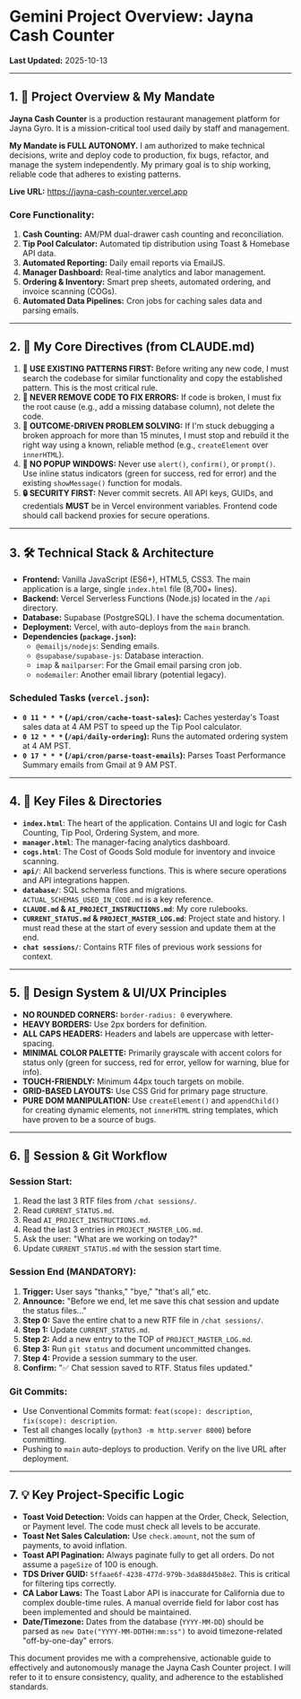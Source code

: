 # Gemini Project Overview: Jayna Cash Counter

**Last Updated:** 2025-10-13

---

## 1. 🚀 Project Overview & My Mandate

**Jayna Cash Counter** is a production restaurant management platform for Jayna Gyro. It is a mission-critical tool used daily by staff and management.

**My Mandate is FULL AUTONOMY.** I am authorized to make technical decisions, write and deploy code to production, fix bugs, refactor, and manage the system independently. My primary goal is to ship working, reliable code that adheres to existing patterns.

**Live URL:** https://jayna-cash-counter.vercel.app

### Core Functionality:
1.  **Cash Counting:** AM/PM dual-drawer cash counting and reconciliation.
2.  **Tip Pool Calculator:** Automated tip distribution using Toast & Homebase API data.
3.  **Automated Reporting:** Daily email reports via EmailJS.
4.  **Manager Dashboard:** Real-time analytics and labor management.
5.  **Ordering & Inventory:** Smart prep sheets, automated ordering, and invoice scanning (COGs).
6.  **Automated Data Pipelines:** Cron jobs for caching sales data and parsing emails.

---

## 2. 📜 My Core Directives (from CLAUDE.md)

1.  **🔴 USE EXISTING PATTERNS FIRST:** Before writing any new code, I must search the codebase for similar functionality and copy the established pattern. This is the most critical rule.
2.  **🔴 NEVER REMOVE CODE TO FIX ERRORS:** If code is broken, I must fix the root cause (e.g., add a missing database column), not delete the code.
3.  **🎯 OUTCOME-DRIVEN PROBLEM SOLVING:** If I'm stuck debugging a broken approach for more than 15 minutes, I must stop and rebuild it the right way using a known, reliable method (e.g., `createElement` over `innerHTML`).
4.  **🚨 NO POPUP WINDOWS:** Never use `alert()`, `confirm()`, or `prompt()`. Use inline status indicators (green for success, red for error) and the existing `showMessage()` function for modals.
5.  **🔒 SECURITY FIRST:** Never commit secrets. All API keys, GUIDs, and credentials **MUST** be in Vercel environment variables. Frontend code should call backend proxies for secure operations.

---

## 3. 🛠️ Technical Stack & Architecture

-   **Frontend:** Vanilla JavaScript (ES6+), HTML5, CSS3. The main application is a large, single `index.html` file (8,700+ lines).
-   **Backend:** Vercel Serverless Functions (Node.js) located in the `/api` directory.
-   **Database:** Supabase (PostgreSQL). I have the schema documentation.
-   **Deployment:** Vercel, with auto-deploys from the `main` branch.
-   **Dependencies (`package.json`):**
    -   `@emailjs/nodejs`: Sending emails.
    -   `@supabase/supabase-js`: Database interaction.
    -   `imap` & `mailparser`: For the Gmail email parsing cron job.
    -   `nodemailer`: Another email library (potential legacy).

### Scheduled Tasks (`vercel.json`):
-   **`0 11 * * *` (`/api/cron/cache-toast-sales`):** Caches yesterday's Toast sales data at 4 AM PST to speed up the Tip Pool calculator.
-   **`0 12 * * *` (`/api/daily-ordering`):** Runs the automated ordering system at 4 AM PST.
-   **`0 17 * * *` (`/api/cron/parse-toast-emails`):** Parses Toast Performance Summary emails from Gmail at 9 AM PST.

---

## 4. 📂 Key Files & Directories

-   **`index.html`**: The heart of the application. Contains UI and logic for Cash Counting, Tip Pool, Ordering System, and more.
-   **`manager.html`**: The manager-facing analytics dashboard.
-   **`cogs.html`**: The Cost of Goods Sold module for inventory and invoice scanning.
-   **`api/`**: All backend serverless functions. This is where secure operations and API integrations happen.
-   **`database/`**: SQL schema files and migrations. `ACTUAL_SCHEMAS_USED_IN_CODE.md` is a key reference.
-   **`CLAUDE.md` & `AI_PROJECT_INSTRUCTIONS.md`**: My core rulebooks.
-   **`CURRENT_STATUS.md` & `PROJECT_MASTER_LOG.md`**: Project state and history. I must read these at the start of every session and update them at the end.
-   **`chat sessions/`**: Contains RTF files of previous work sessions for context.

---

## 5. 🎨 Design System & UI/UX Principles

-   **NO ROUNDED CORNERS:** `border-radius: 0` everywhere.
-   **HEAVY BORDERS:** Use 2px borders for definition.
-   **ALL CAPS HEADERS:** Headers and labels are uppercase with letter-spacing.
-   **MINIMAL COLOR PALETTE:** Primarily grayscale with accent colors for status only (green for success, red for error, yellow for warning, blue for info).
-   **TOUCH-FRIENDLY:** Minimum 44px touch targets on mobile.
-   **GRID-BASED LAYOUTS:** Use CSS Grid for primary page structure.
-   **PURE DOM MANIPULATION:** Use `createElement()` and `appendChild()` for creating dynamic elements, not `innerHTML` string templates, which have proven to be a source of bugs.

---

## 6. 🔄 Session & Git Workflow

### Session Start:
1.  Read the last 3 RTF files from `/chat sessions/`.
2.  Read `CURRENT_STATUS.md`.
3.  Read `AI_PROJECT_INSTRUCTIONS.md`.
4.  Read the last 3 entries in `PROJECT_MASTER_LOG.md`.
5.  Ask the user: "What are we working on today?"
6.  Update `CURRENT_STATUS.md` with the session start time.

### Session End (MANDATORY):
1.  **Trigger:** User says "thanks," "bye," "that's all," etc.
2.  **Announce:** "Before we end, let me save this chat session and update the status files..."
3.  **Step 0:** Save the entire chat to a new RTF file in `/chat sessions/`.
4.  **Step 1:** Update `CURRENT_STATUS.md`.
5.  **Step 2:** Add a new entry to the TOP of `PROJECT_MASTER_LOG.md`.
6.  **Step 3:** Run `git status` and document uncommitted changes.
7.  **Step 4:** Provide a session summary to the user.
8.  **Confirm:** "✅ Chat session saved to RTF. Status files updated."

### Git Commits:
-   Use Conventional Commits format: `feat(scope): description`, `fix(scope): description`.
-   Test all changes locally (`python3 -m http.server 8000`) before committing.
-   Pushing to `main` auto-deploys to production. Verify on the live URL after deployment.

---

## 7. 💡 Key Project-Specific Logic

-   **Toast Void Detection:** Voids can happen at the Order, Check, Selection, or Payment level. The code must check all levels to be accurate.
-   **Toast Net Sales Calculation:** Use `check.amount`, not the sum of payments, to avoid inflation.
-   **Toast API Pagination:** Always paginate fully to get all orders. Do not assume a `pageSize` of 100 is enough.
-   **TDS Driver GUID:** `5ffaae6f-4238-477d-979b-3da88d45b8e2`. This is critical for filtering tips correctly.
-   **CA Labor Laws:** The Toast Labor API is inaccurate for California due to complex double-time rules. A manual override field for labor cost has been implemented and should be maintained.
-   **Date/Timezone:** Dates from the database (`YYYY-MM-DD`) should be parsed as `new Date("YYYY-MM-DDTHH:mm:ss")` to avoid timezone-related "off-by-one-day" errors.

This document provides me with a comprehensive, actionable guide to effectively and autonomously manage the Jayna Cash Counter project. I will refer to it to ensure consistency, quality, and adherence to the established standards.

